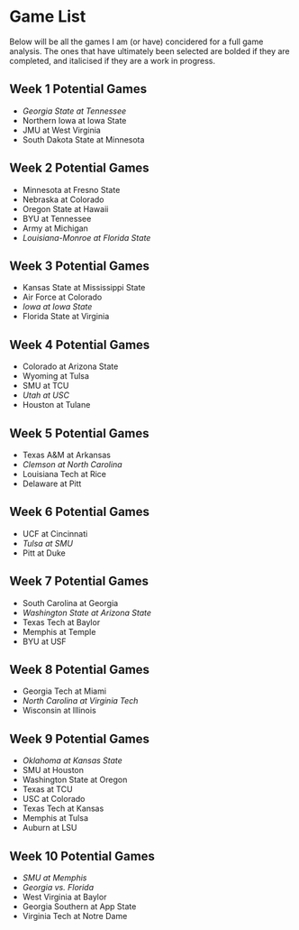 # Game List

Below will be all the games I am (or have) concidered for a full game analysis. The ones that have ultimately been selected are bolded if they are completed, and italicised if they are a work in progress.

## Week 1 Potential Games

- *Georgia State at Tennessee*
- Northern Iowa at Iowa State
- JMU at West Virginia
- South Dakota State at Minnesota

## Week 2 Potential Games

- Minnesota at Fresno State
- Nebraska at Colorado
- Oregon State at Hawaii
- BYU at Tennessee
- Army at Michigan
- *Louisiana-Monroe at Florida State*

## Week 3 Potential Games

- Kansas State at Mississippi State
- Air Force at Colorado
- *Iowa at Iowa State*
- Florida State at Virginia

## Week 4 Potential Games

- Colorado at Arizona State
- Wyoming at Tulsa
- SMU at TCU
- *Utah at USC*
- Houston at Tulane

## Week 5 Potential Games

- Texas A&M at Arkansas
- *Clemson at North Carolina*
- Louisiana Tech at Rice
- Delaware at Pitt

## Week 6 Potential Games

- UCF at Cincinnati
- *Tulsa at SMU*
- Pitt at Duke

## Week 7 Potential Games

- South Carolina at Georgia
- *Washington State at Arizona State*
- Texas Tech at Baylor
- Memphis at Temple
- BYU at USF

## Week 8 Potential Games

- Georgia Tech at Miami
- *North Carolina at Virginia Tech*
- Wisconsin at Illinois

## Week 9 Potential Games

- *Oklahoma at Kansas State*
- SMU at Houston
- Washington State at Oregon
- Texas at TCU
- USC at Colorado
- Texas Tech at Kansas
- Memphis at Tulsa
- Auburn at LSU

## Week 10 Potential Games

- *SMU at Memphis*
- *Georgia vs. Florida*
- West Virginia at Baylor
- Georgia Southern at App State
- Virginia Tech at Notre Dame
